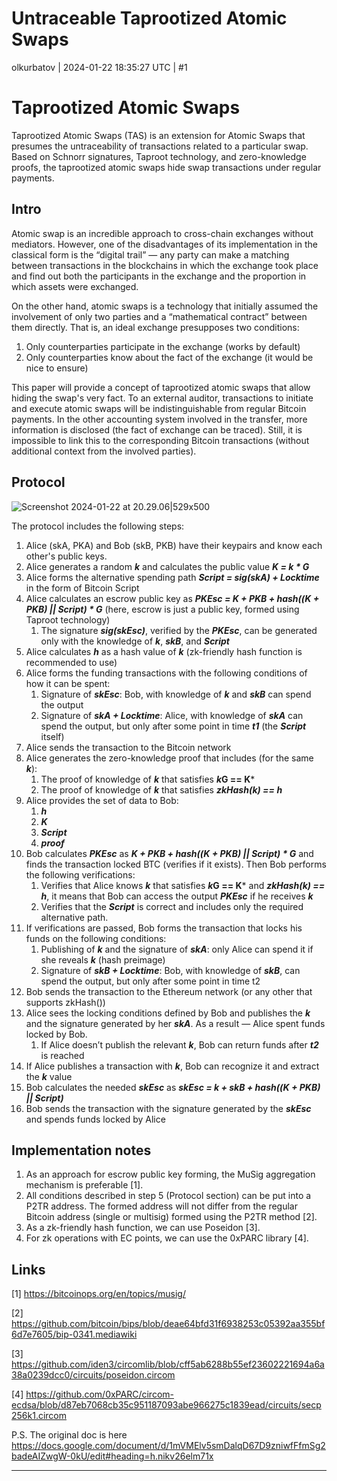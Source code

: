 # Untraceable Taprootized Atomic Swaps

olkurbatov | 2024-01-22 18:35:27 UTC | #1

# Taprootized Atomic Swaps

Taprootized Atomic Swaps (TAS) is an extension for Atomic Swaps that presumes the untraceability of transactions related to a particular swap. Based on Schnorr signatures, Taproot technology, and zero-knowledge proofs, the taprootized atomic swaps hide swap transactions under regular payments.

## Intro
Atomic swap is an incredible approach to cross-chain exchanges without mediators. However, one of the disadvantages of its implementation in the classical form is the “digital trail” — any party can make a matching between transactions in the blockchains in which the exchange took place and find out both the participants in the exchange and the proportion in which assets were exchanged.

On the other hand, atomic swaps is a technology that initially assumed the involvement of only two parties and a “mathematical contract” between them directly. That is, an ideal exchange presupposes two conditions:

1. Only counterparties participate in the exchange (works by default)
2. Only counterparties know about the fact of the exchange (it would be nice to ensure)

This paper will provide a concept of taprootized atomic swaps that allow hiding the swap's very fact. To an external auditor, transactions to initiate and execute atomic swaps will be indistinguishable from regular Bitcoin payments. In the other accounting system involved in the transfer, more information is disclosed (the fact of exchange can be traced). Still, it is impossible to link this to the corresponding Bitcoin transactions (without additional context from the involved parties).

## Protocol

![Screenshot 2024-01-22 at 20.29.06|529x500](upload://39xVOtrwCWLpMSXdc33xY02jUnM.png)

The protocol includes the following steps:

1. Alice (skA, PKA) and Bob (skB, PKB) have their keypairs and know each other's public keys.
2. Alice generates a random ***k*** and calculates the public value ***K = k * G***
3. Alice forms the alternative spending path ***Script = sig(skA) + Locktime*** in the form of Bitcoin Script
4. Alice calculates an escrow public key as ***PKEsc = K + PKB + hash((K + PKB) || Script) * G*** (here, escrow is just a public key, formed using Taproot technology)
   1. The signature ***sig(skEsc)***, verified by the ***PKEsc***, can be generated only with the knowledge of ***k***, ***skB***, and ***Script***
5. Alice calculates ***h*** as a hash value of ***k*** (zk-friendly hash function is recommended to use)
6. Alice forms the funding transactions with the following conditions of how it can be spent:
   1. Signature of ***skEsc***: Bob, with knowledge of ***k*** and ***skB*** can spend the output
   2. Signature of ***skA + Locktime***: Alice, with knowledge of ***skA*** can spend the output, but only after some point in time ***t1*** (the ***Script*** itself)
7. Alice sends the transaction to the Bitcoin network
8. Alice generates the zero-knowledge proof that includes (for the same ***k***):
   1. The proof of knowledge of ***k*** that satisfies ***k*G == K***
   2. The proof of knowledge of ***k*** that satisfies ***zkHash(k) == h***
9. Alice provides the set of data to Bob:
   1. ***h***
   2. ***K***
   3. ***Script***
   4. ***proof***
10. Bob calculates ***PKEsc*** as ***K + PKB + hash((K + PKB) || Script) * G*** and finds the transaction locked BTC (verifies if it exists). Then Bob performs the following verifications:
    1. Verifies that Alice knows ***k*** that satisfies ***k*G == K*** and ***zkHash(k) == h***, it means that Bob can access the output ***PKEsc*** if he receives ***k***
    2. Verifies that the ***Script*** is correct and includes only the required alternative path.
11. If verifications are passed, Bob forms the transaction that locks his funds on the following conditions:
    1. Publishing of ***k*** and the signature of ***skA***: only Alice can spend it if she reveals ***k*** (hash preimage)
    2. Signature of ***skB + Locktime***: Bob, with knowledge of ***skB***, can spend the output, but only after some point in time t2
12. Bob sends the transaction to the Ethereum network (or any other that supports zkHash())
13. Alice sees the locking conditions defined by Bob and publishes the ***k*** and the signature generated by her ***skA***. As a result — Alice spent funds locked by Bob.
    1. If Alice doesn’t publish the relevant ***k***, Bob can return funds after ***t2*** is reached
14. If Alice publishes a transaction with ***k***, Bob can recognize it and extract the ***k*** value
15. Bob calculates the needed ***skEsc*** as ***skEsc = k + skB + hash((K + PKB) || Script)***
16. Bob sends the transaction with the signature generated by the ***skEsc*** and spends funds locked by Alice

##  Implementation notes

1. As an approach for escrow public key forming, the MuSig aggregation mechanism is preferable [1].
2. All conditions described in step 5 (Protocol section) can be put into a P2TR address. The formed address will not differ from the regular Bitcoin address (single or multisig) formed using the P2TR method [2].
3. As a zk-friendly hash function, we can use Poseidon [3].
4. For zk operations with EC points, we can use the 0xPARC library [4].

## Links

[1] https://bitcoinops.org/en/topics/musig/

[2] https://github.com/bitcoin/bips/blob/deae64bfd31f6938253c05392aa355bf6d7e7605/bip-0341.mediawiki

[3] https://github.com/iden3/circomlib/blob/cff5ab6288b55ef23602221694a6a38a0239dcc0/circuits/poseidon.circom

[4] https://github.com/0xPARC/circom-ecdsa/blob/d87eb7068cb35c951187093abe966275c1839ead/circuits/secp256k1.circom

P.S. The original doc is here https://docs.google.com/document/d/1mVMElv5smDalqD67D9zniwfFfmSg2badeAIZwgW-0kU/edit#heading=h.nikv26elm71x

-------------------------

